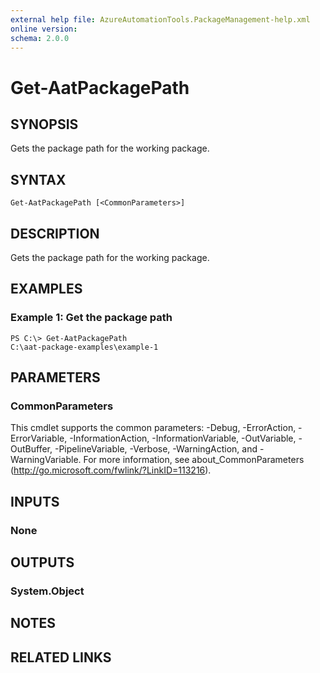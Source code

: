 ```yaml
---
external help file: AzureAutomationTools.PackageManagement-help.xml
online version: 
schema: 2.0.0
---
```


# Get-AatPackagePath

## SYNOPSIS
Gets the package path for the working package.

## SYNTAX

```
Get-AatPackagePath [<CommonParameters>]
```

## DESCRIPTION
Gets the package path for the working package.

## EXAMPLES

### Example 1: Get the package path
```
PS C:\> Get-AatPackagePath
C:\aat-package-examples\example-1
```

<!--## PARAMETERS-->

## PARAMETERS

### CommonParameters
This cmdlet supports the common parameters: -Debug, -ErrorAction, -ErrorVariable, -InformationAction, -InformationVariable, -OutVariable, -OutBuffer, -PipelineVariable, -Verbose, -WarningAction, and -WarningVariable. For more information, see about_CommonParameters (http://go.microsoft.com/fwlink/?LinkID=113216).

## INPUTS

### None

## OUTPUTS

### System.Object

## NOTES

## RELATED LINKS


